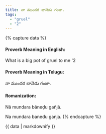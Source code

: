 ```yaml
---
title: నా ముందర బానెడు గంజా.
tags:
  - "gruel"
  - "2"
---
```


{% capture data %}
#### Proverb Meaning in English:
What is a big pot of gruel to me '2

#### Proverb Meaning in Telugu:
నా ముందర బానెడు గంజా.

#### Romanization:
Nā mundara bāneḍu gan̄jā.

Na mundara banedu ganja.
{% endcapture %}

{{ data | markdownify }}

